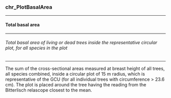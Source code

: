 ### chr_PlotBasalArea



------
#### Total basal area



------
###### Total basal area of living or dead trees inside the representative circular plot, for all species in the plot



------
The sum of the cross-sectional areas measured at breast height of all trees, all species combined, inside a circular plot of 15 m radius, which is representative of the GCU (for all individual trees with circumference > 23.6 cm). The plot is placed around the tree having the reading from the Bitterlisch relascope closest to the mean.
